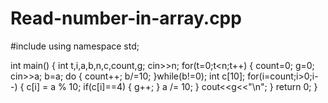 # Read-number-in-array.cpp
#include <iostream>
using namespace std;

int main() {
	int t,i,a,b,n,c,count,g;
	cin>>n;
	for(t=0;t<n;t++)
	{
	    count=0;
	    g=0;
	    cin>>a;
	    b=a;
	    do
	    {
	        count++;
	        b/=10;
	    }while(b!=0);
	    int c[10];
	    for(i=count;i>0;i--)
	    {
	        c[i] = a % 10;
	        if(c[i]==4)
	        {
	            g++;
	        }
	        a /= 10;
	    }
	    cout<<g<<"\n";
	}
	return 0;
}
